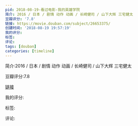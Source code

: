 ```yaml
---
pid: 2018-08-19-看过电影-我的英雄学院
简介: 2016 / 日本 / 剧情 动作 动画 / 长崎健司 / 山下大辉 三宅健太
豆瓣评分: '7.8'
链接: https://movie.douban.com/subject/26653375/
创建时间: '2018-08-19 19:57:19'
我的评分:
标签:
评论:
tags: [douban]
categories: [timeline]
---
```

简介:2016 / 日本 / 剧情 动作 动画 / 长崎健司 / 山下大辉 三宅健太

豆瓣评分:7.8

[链接](https://movie.douban.com/subject/26653375/)

我的评分:

标签:

评论:

